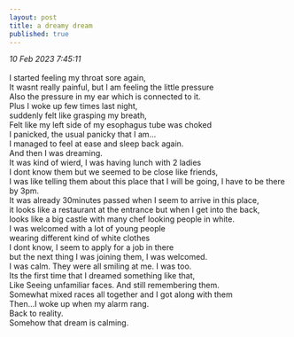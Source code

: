 ```yaml
---
layout: post
title: a dreamy dream
published: true
---
```

_10 Feb 2023 7:45:11_
<br>
<br>
I started feeling my throat sore again, 
<br>
It wasnt really painful, but I am feeling the little pressure
<br>
Also the pressure in my ear which is connected to it.
<br>
Plus I woke up few times last night, 
<br>
suddenly felt like grasping my breath,
<br>
Felt like my left side of my esophagus tube was choked
<br>
I panicked, the usual panicky that I am...
<br>
I managed to feel at ease and sleep back again.
<br>
And then I was dreaming.
<br>
It was kind of wierd, I was having lunch with 2 ladies
<br>
I dont know them but we seemed to be close like friends,
<br>
I was like telling them about this place that I will be going, I have to be there by 3pm.
<br>
It was already 30minutes passed when I seem to arrive in this place, 
<br>
it looks like a restaurant at the entrance but when I get into the back, 
<br>
looks like a big castle with many chef looking people in white. 
<br>
I was welcomed with a lot of young people 
<br>
wearing different kind of white clothes
<br>
I dont know, I seem to apply for a job in there
<br>
but the next thing I was joining them, I was welcomed.
<br>
I was calm. They were all smiling at me. I was too.
<br>
Its the first time that I dreamed something like that,
<br>
Like Seeing unfamiliar faces. And still remembering them.
<br>
Somewhat mixed races all together and I got along with them
<br>
Then...I woke up when my alarm rang.
<br>
Back to reality. 
<br>
Somehow that dream is calming.


